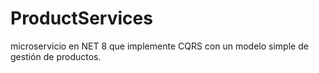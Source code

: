 # ProductServices
microservicio en NET 8 que implemente CQRS con un modelo simple de gestión de productos. 
